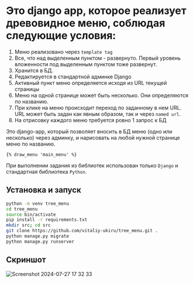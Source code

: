# Это django app, которое реализует древовидное меню, соблюдая следующие условия:
1) Меню реализовано через `template tag`
2) Все, что над выделенным пунктом - развернуто. Первый уровень вложенности под выделенным пунктом тоже развернут.
3) Хранится в БД.
4) Редактируется в стандартной админке Django
5) Активный пункт меню определяется исходя из URL текущей страницы
6) Меню на одной странице может быть несколько. Они определяются по названию.
7) При клике на меню происходит переход по заданному в нем URL. URL может быть задан как явным образом, так и через `named url`.
8) На отрисовку каждого меню требуется ровно 1 запрос к БД
 
Это django-app, который позволяет вносить в БД меню (одно или несколько) через админку, и нарисовать на любой нужной странице меню по названию.

`{% draw_menu 'main_menu' %}`

При выполнении задания из библиотек использован только `Django` и стандартная библиотека `Python`.

## Установка и запуск
```bash
python -m venv tree_menu
cd tree_menu
source bin/activate
pip install -r requirements.txt
mkdir src; cd src
git clone https://github.com/vitaliy-ukiru/tree_menu.git .
python manage.py migrate
python manage.py runserver
```

## Скриншот
![Screenshot 2024-07-27 17 32 33](https://github.com/user-attachments/assets/0817d6ea-010e-4adf-8911-447e7d8891f0)
